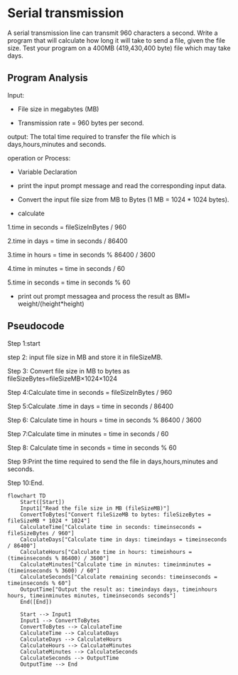 # Serial transmission 


A serial transmission line can transmit 960 characters a second. Write a program that will calculate how long
it will take to send a file, given the file size. Test your program on a 400MB (419,430,400 byte) file which may
take days.

## Program Analysis 

Input: 

* File size in megabytes (MB)

* Transmission rate = 960 bytes per second.

output: The total time required to transfer the file which is days,hours,minutes and seconds.

operation or Process: 

* Variable Declaration

* print the input prompt message and read the corresponding input data.

* Convert the input file size from MB to Bytes (1 MB = 1024 * 1024 bytes).

* calculate

1.time in seconds = fileSizeInBytes / 960

2.time in days = time in seconds / 86400

3.time in hours = time in seconds % 86400 / 3600

4.time in minutes = time in seconds / 60

5.time in seconds = time in seconds % 60 

* print out prompt messagea and process the result as BMI= weight/(height*height)



## Pseudocode 

Step 1:start 

step 2:  input file size in MB and store it in fileSizeMB.

Step 3: Convert file size in MB to bytes as fileSizeBytes=fileSizeMB×1024×1024

Step 4:Calculate  time in seconds = fileSizeInBytes / 960

Step 5:Calculate .time in days = time in seconds / 86400

Step 6: Calculate time in hours = time in seconds % 86400 / 3600

Step 7:Calculate time in minutes = time in seconds / 60

Step 8: Calculate time in seconds = time in seconds % 60 

Step 9:Print the time required to send the file in days,hours,minutes and seconds.

Step 10:End.



```mermaid
flowchart TD
    Start([Start])
    Input1["Read the file size in MB (fileSizeMB)"]
    ConvertToBytes["Convert fileSizeMB to bytes: fileSizeBytes = fileSizeMB * 1024 * 1024"]
    CalculateTime["Calculate time in seconds: timeinseconds = fileSizeBytes / 960"]
    CalculateDays["Calculate time in days: timeindays = timeinseconds / 86400"]
    CalculateHours["Calculate time in hours: timeinhours = (timeinseconds % 86400) / 3600"]
    CalculateMinutes["Calculate time in minutes: timeinminutes = (timeinseconds % 3600) / 60"]
    CalculateSeconds["Calculate remaining seconds: timeinseconds = timeinseconds % 60"]
    OutputTime["Output the result as: timeindays days, timeinhours hours, timeinminutes minutes, timeinseconds seconds"]
    End([End])

    Start --> Input1
    Input1 --> ConvertToBytes
    ConvertToBytes --> CalculateTime
    CalculateTime --> CalculateDays
    CalculateDays --> CalculateHours
    CalculateHours --> CalculateMinutes
    CalculateMinutes --> CalculateSeconds
    CalculateSeconds --> OutputTime
    OutputTime --> End
